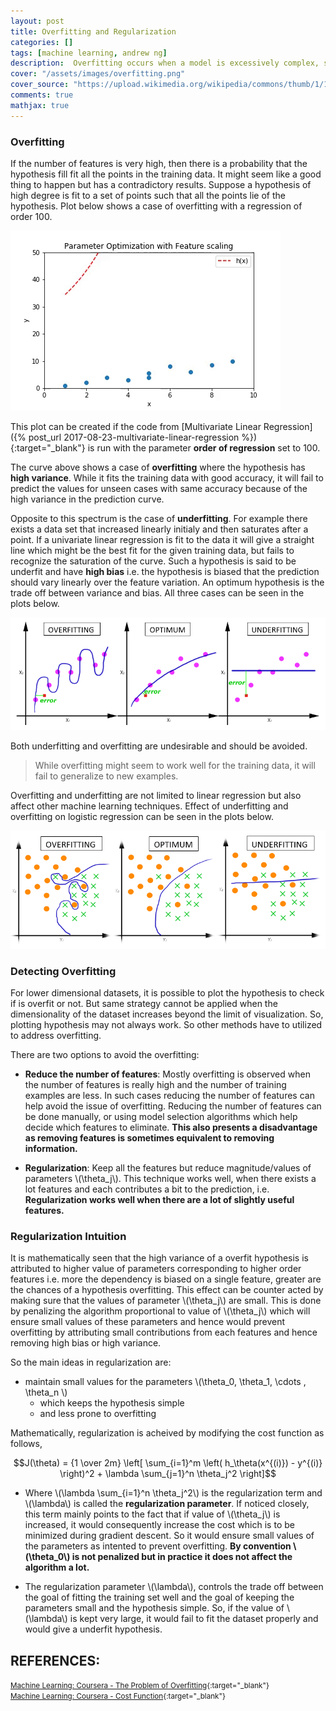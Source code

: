 ```yaml
---
layout: post
title: Overfitting and Regularization
categories: []
tags: [machine learning, andrew ng]
description:  Overfitting occurs when a model is excessively complex, such as having too many parameters relative to the number of observations
cover: "/assets/images/overfitting.png"
cover_source: "https://upload.wikimedia.org/wikipedia/commons/thumb/1/19/Overfitting.svg/1200px-Overfitting.svg.png"
comments: true
mathjax: true
---
```


### Overfitting
If the number of features is very high, then there is a probability that the hypothesis fill fit all the points in the training data. It might seem like a good thing to happen but has a contradictory results. Suppose a hypothesis of high degree is fit to a set of points such that all the points lie of the hypothesis. Plot below shows a case of overfitting with a regression of order 100.

![Example of overfitting](/assets/2017-09-08-overfitting-and-regularization/fig-1-overfitting-regression-of-order-100.gif?raw=true)

This plot can be created if the code from [Multivariate Linear Regression]({% post_url 2017-08-23-multivariate-linear-regression %}){:target="_blank"} is run with the parameter **order of regression** set to 100. 

The curve above shows a case of **overfitting** where the hypothesis has **high variance**. While it fits the training data with good accuracy, it will fail to predict the values for unseen cases with same accuracy because of the high variance in the prediction curve.

Opposite to this spectrum is the case of **underfitting**. For example there exists a data set that increased linearly initialy and then saturates after a point. If a univariate linear regression is fit to the data it will give a straight line which might be the best fit for the given training data, but fails to recognize the saturation of the curve. Such a hypothesis is said to be underfit and have **high bias** i.e. the hypothesis is biased that the prediction should vary linearly over the feature variation. An optimum hypothesis is the trade off between variance and bias. All three cases can be seen in the plots below.

![Example of overfitting](/assets/2017-09-08-overfitting-and-regularization/fig-2-underfit-optimum-overfit.png?raw=true)

Both underfitting and overfitting are undesirable and should be avoided. 

> While overfitting might seem to work well for the training data, it will fail to generalize to new examples.

Overfitting and underfitting are not limited to linear regression but also affect other machine learning techniques. Effect of underfitting and overfitting on logistic regression can be seen in the plots below.

![Example of overfitting](/assets/2017-09-08-overfitting-and-regularization/fig-3-underfit-optimum-overfit-logistic.png?raw=true)

### Detecting Overfitting
For lower dimensional datasets, it is possible to plot the hypothesis to check if is overfit or not. But same strategy cannot be applied when the dimensionality of the dataset increases beyond the limit of visualization. So, plotting hypothesis may not always work. So other methods have to utilized to address overfitting.

There are two options to avoid the overfitting:

* **Reduce the number of features**: Mostly overfitting is observed when the number of features is really high and the number of training examples are less. In such cases reducing the number of features can help avoid the issue of overfitting. Reducing the number of features can be done manually, or using model selection algorithms which help decide which features to eliminate. **This also presents a disadvantage as removing features is sometimes equivalent to removing information.**

* **Regularization**: Keep all the features but reduce magnitude/values of parameters \\(\theta_j\\). This technique works well, when there exists a lot features and each contributes a bit to the prediction, i.e. **Regularization works well when there are a lot of slightly useful features.**

### Regularization Intuition
It is mathematically seen that the high variance of a overfit hypothesis is attributed to higher value of parameters corresponding to higher order features i.e. more the dependency is biased on a single feature, greater are the chances of a hypothesis overfitting. This effect can be counter acted by making sure that the values of parameter \\(\theta_j\\) are small. This is done by penalizing the algorithm proportional to value of \\(\theta_j\\) which will ensure small values of these parameters and hence would prevent overfitting by attributing small contributions from each features and hence removing high bias or high variance. 

So the main ideas in regularization are:

* maintain small values for the parameters \\(\theta_0, \theta_1, \cdots , \theta_n \\)
  * which keeps the hypothesis simple
  * and less prone to overfitting

Mathematically, regularization is acheived by modifying the cost function as follows, 

$$J(\theta) = {1 \over 2m} \left[ \sum_{i=1}^m \left( h_\theta(x^{(i)}) - y^{(i)} \right)^2 + \lambda \sum_{j=1}^n \theta_j^2 \right]$$

* Where \\(\lambda \sum_{i=1}^n \theta_j^2\\) is the regularization term and \\(\lambda\\) is called the **regularization parameter**. If noticed closely, this term mainly points to the fact that if value of \\(\theta_j\\) is increased, it would consequently increase the cost which is to be minimized during gradient descent. So it would ensure small values of the parameters as intented to prevent overfitting. **By convention \\(\theta_0\\) is not penalized but in practice it does not affect the algorithm a lot.** 

* The regularization parameter \\(\lambda\\), controls the trade off between the goal of fitting the training set well and the goal of keeping the parameters small and the hypothesis simple. So, if the value of \\(\lambda\\) is kept very large, it would fail to fit the dataset properly and would give a underfit hypothesis.

## REFERENCES:

<small>[Machine Learning: Coursera - The Problem of Overfitting](https://www.coursera.org/learn/machine-learning/lecture/ACpTQ/the-problem-of-overfitting){:target="_blank"}</small><br>
<small>[Machine Learning: Coursera - Cost Function](https://www.coursera.org/learn/machine-learning/supplement/1tJlY/cost-function){:target="_blank"}</small>